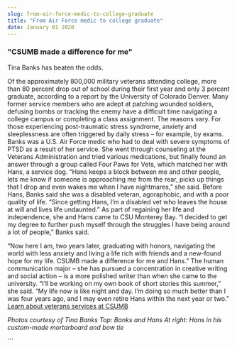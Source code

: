 ```yaml
---
slug: from-air-force-medic-to-college-graduate
title: "From Air Force medic to college graduate"
date: January 01 2020
---
```


 
<h3>"CSUMB made a difference for me"</h3>
<p>Tina Banks has beaten the odds.</p>
<p>
  Of the approximately 800,000 military veterans attending college, more than 80
  percent drop out of school during their first year and only 3 percent
  graduate, according to a report by the University of Colorado Denver. Many
  former service members who are adept at patching wounded soldiers, defusing
  bombs or tracking the enemy have a difficult time navigating a college campus
  or completing a class assignment. The reasons vary. For those experiencing
  post-traumatic stress syndrome, anxiety and sleeplessness are often triggered
  by daily stress – for example, by exams. Banks was a U.S. Air Force medic who
  had to deal with severe symptoms of PTSD as a result of her service. She went
  through counseling at the Veterans Administration and tried various
  medications, but finally found an answer through a group called Four Paws for
  Vets, which matched her with Hans, a service dog. “Hans keeps a block between
  me and other people, lets me know if someone is approaching me from the rear,
  picks up things that I drop and even wakes me when I have nightmares,” she
  said. Before Hans, Banks said she was a disabled veteran, agoraphobic, and
  with a poor quality of life. “Since getting Hans, I’m a disabled vet who
  leaves the house at will and lives life undaunted.” As part of regaining her
  life and independence, she and Hans came to CSU Monterey Bay. “I decided to
  get my degree to further push myself through the struggles I have being around
  a lot of people,” Banks said.
</p>
<p>
  “Now here I am, two years later, graduating with honors, navigating the world
  with less anxiety and living a life rich with friends and a new-found hope for
  my life. CSUMB made a difference for me and Hans.” The human communication
  major – she has pursued a concentration in creative writing and social action
  – is a more polished writer than when she came to the university. “I’ll be
  working on my own book of short stories this summer,” she said. “My life now
  is like night and day. I’m doing so much better than I was four years ago, and
  I may even retire Hans within the next year or two.”
  <a href="https://ar.csumb.edu/veterans-services"
    >Learn about veterans services at CSUMB</a
  >
</p>
<p>
  <em
    >Photos courtesy of Tina Banks Top: Banks and Hans At right: Hans in his
    custom-made mortarboard and bow tie</em
  >
</p>
<p></p>
<p></p>
<p></p>
<p></p>
<p></p>
```
